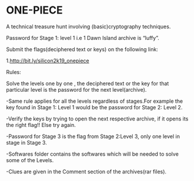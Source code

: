 # ONE-PIECE
A technical treasure hunt involving (basic)cryptography techniques.

Password for Stage 1: level 1 i.e 1 Dawn Island archive is “luffy”.

Submit the flags(deciphered text or keys) on the following link:

1.http://bit.ly/silicon2k19_onepiece

Rules:

Solve the levels one by one , the deciphered text or the key for that particular level is the password for the next level(archive).

-Same rule applies for all the levels regardless of stages.For example the key found in Stage 1: Level 1 would be the password for Stage 2: Level 2.

-Verify the keys by trying to open the next respective archive, if it opens its the right flag!! Else try again.

-Password for Stage 3 is the flag from Stage 2:Level 3, only one level in stage in Stage 3.

-Softwares folder contains the softwares which will be needed to solve some of the Levels.

-Clues are given in the Comment section of the archives(rar files).

